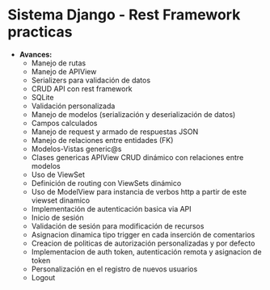 <h1>Sistema Django - Rest Framework practicas</h1>


<ul>
    <li> <b>Avances: </b>
        <ul>
            <li>Manejo de rutas</li>  
            <li>Manejo de APIView</li>  
            <li>Serializers para validación de datos</li>  
            <li>CRUD API con rest framework</li>  
            <li>SQLite</li>  
            <li>Validación personalizada</li>  
            <li>Manejo de modelos (serialización y deserialización de datos)</li>  
            <li>Campos calculados</li>  
            <li>Manejo de request y armado de respuestas JSON</li>  
            <li>Manejo de relaciones entre entidades (FK)</li>  
            <li>Modelos-Vistas generic@s</li>
            <li>Clases genericas APIView CRUD dinámico con relaciones entre modelos</li>
            <li>Uso de ViewSet</li>
            <li>Definición de routing con ViewSets dinámico</li>
            <li>Uso de ModelView para instancia de verbos http a partir de este viewset dinamico</li>
            <li>Implementación de autenticación basica via API</li>
            <li>Inicio de sesión</li>
            <li>Validación de sesión para modificación de recursos</li> 
            <li>Asignacion dinamica tipo trigger en cada inserción de comentarios</li>
            <li>Creacion de politicas de autorización personalizadas y por defecto</li>
            <li>Implementacion de auth token, autenticación remota y asignacion de token</li>
	    <li>Personalización en el registro de nuevos usuarios</li>
            <li>Logout</li>
        </ul>
  </li>  
</ul>